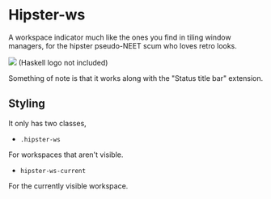 Hipster-ws
==========

A workspace indicator much like the ones you find in tiling window managers, for the hipster pseudo-NEET scum who loves retro looks.

<img src=http://a.pomf.se/9Tx7.png /> (Haskell logo not included)

Something of note is that it works along with the "Status title bar" extension.

## Styling

It only has two classes,
* `.hipster-ws`

For workspaces that aren't visible.

* `hipster-ws-current`

For the currently visible workspace.
